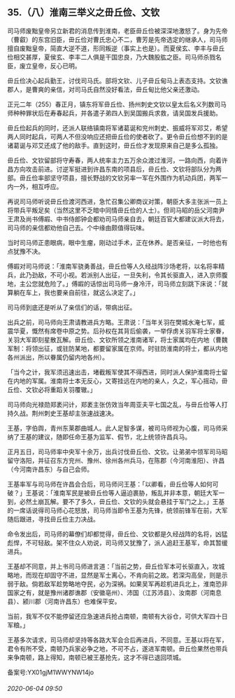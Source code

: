 ## 35.（八）淮南三举义之毌丘俭、文钦
司马师废黜皇帝另立新君的消息传到淮南，老臣毌丘俭被深深地激怒了。身为先帝（曹叡）的东宫旧臣，毌丘俭对曹氏忠心不二，曹芳是先帝选定的继承人，司马师擅自废黜皇帝，简直大逆不道，形同叛逆（事实上也是）。而夏侯玄、李丰与毌丘俭相交甚厚，夏侯玄、李丰二人俱是干国忠良，乃大魏股肱之臣。司马师杀戮名臣，废立皇帝，反心已明。



毌丘俭决心起兵勤王，讨伐司马氏。部将文钦、儿子毌丘甸马上表态支持。文钦谯郡人，是曹爽的亲信，对司马氏自然没好看法，毌丘甸比他父亲还激动。



正元二年（255）春正月，镇东将军毌丘俭、扬州刺史文钦以皇太后名义列数司马师种种罪状后在寿春起兵，并各遣子弟四人到吴国搬兵求救，请吴国发兵援助。



毌丘俭起兵的同时，还派人联络镇南将军诸葛诞和兖州刺史、振威将军邓艾，希望两人同时起兵，可两人不但没响应还把毌丘俭的使者砍了。更令毌丘俭想不到的是诸葛诞与邓艾还成了他的敌手。直到这时，毌丘俭才发现原来自己是多么孤独。



毌丘俭、文钦留部将守寿春，两人统率主力五万余众渡过淮河，一路向西，向着许昌方向攻击前进。讨逆军挺进到许昌东南的项县后，毌丘俭、文钦将部队分为两部。毌丘俭率部坚守项县，擅长野战的文钦另率一军在外围作为机动兵团，两军一内一外，相互呼应。



再说司马师听说毌丘俭渡河西进，急忙召集公卿商议对策，朝臣大多主张派一员上将带兵平叛足矣（当然这里不乏暗中同情毌丘俭的人士）。但司马昭的岳父河南尹王肃及尚书傅嘏、中书侍郎钟会都劝司马师亲自去，朝廷百官大都建议派大将去，司马师的亲信都劝他自己去。个中缘由颇值得玩味。



当时司马师正患眼病，眼中生瘤，刚动过手术，正在休养。是否亲征，一时他也有点犹豫不决。



傅嘏对司马师说：「淮南军骁勇善战，毌丘俭等人久经战阵沙场老将，以名将率精兵，此乃劲敌，不可小视。若派别人出征，一旦失利，令其长驱直入，进入京师腹地，主公您就危险了。」傅嘏的话惊出司马师一身冷汗，司马师立刻跳下床说：「就算躺在车上，我也要亲自前往，就这么决定了。」



司马师到底还是听从了亲信们的话，带病出征。



出兵之前，司马师向王肃请教进兵方略。王肃说：「当年关羽在樊城水淹七军，威震华夏，慨然有席卷中原之势。后孙权在其背后偷袭，一举俘虏关羽军将士家眷，关羽大军即刻星散瓦解。毌丘俭、文钦所领之淮南诸军，将士家属均在内地（曹魏军制：将领出征，或驻防某地，都要留家属在京师。时驻防淮南的将士，都从内地各州派出，所以眷属仍留内地各州）。



「当今之计，我军须迅速出击，堵截叛军使其不得西进，同时派人保护淮南将士留在内地的军属。淮南将士本无反心，又寄挂远在内地的亲人，久之，军心摇动，毌丘俭、文钦必将重蹈关羽覆辙。」



司马师向光禄勋郑袤问计，郑袤主张仿效当年周亚夫平七国之乱，与毌丘俭等人打持久战。荆州刺史王基却主张速战速决。



王基，字伯舆，青州东莱郡曲城人。此人足智多谋，被司马师视为心腹，司马师采纳了王基的建议，随即任命王基为监军、假节，北上统领许昌兵马。



正月五日，司马师率中央军十余万，出兵讨伐毌丘俭、文钦。让弟弟中领军司马昭留守洛阳，并征召东方兖州、豫州、徐州各州兵马，在陈郡（今河南淮阳）、许昌（今河南许昌东）与自己会师。



王基率军与司马师在许昌会合后，司马师问王基：「以卿看，毌丘俭等人如何可破？」王基说：「淮南军民是被毌丘俭等人逼迫裹胁，叛乱并非本意，朝廷大军一到，必然土崩瓦解。要不了多久，毌丘俭、文钦的头就会悬挂于军门之上。」王基的一席话说得司马师心花怒放，司马师当即令王基为先锋，统领前锋军在前，大军随后跟进，寻找毌丘俭主力决战。



命令发出后，司马师的幕僚们却都觉得，毌丘俭、文钦都是久经战阵的名将，凶猛彪悍，不可轻敌。架不住众人劝说，司马师又犹豫了，派人追赶王基军，命其暂缓进兵。



王基却不同意，并上书司马师进言道：「当前之势，毌丘俭军本可长驱直入，攻城略地，而现在却固守不进，显然是军士离心，不肯向前之故。若深沟高垒，则是示弱于敌。倘若敌军趁势略地夺民，必为深祸。如果吴军再趁机进兵北上，淮南恐非国家之有，就是豫州诸郡谯郡（安徽亳州）、沛国（江苏沛县）、汝南郡（河南息县）、颍川郡（河南许昌东）也难保平安。



当前，我军不仅不能停留还应急速进兵抢占南顿，南顿有大谷仓，可供大军四十日军粮。」



王基多次请求，司马师却坚持等各路大军会合后再进兵，不同意。王基以将在军，君令有所不受，南顿乃兵家必争之地，不可不占，遂进军南顿。毌丘俭果然也带兵来争南顿，路上得知，南顿已被王基抢先，这才不得已退回项城。



备案号:YX01gjM1WWYNW14jo


###### 2020-06-04 09:50

